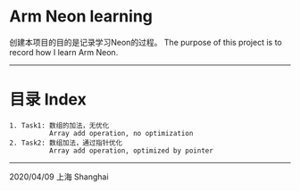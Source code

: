 # Arm Neon learning

创建本项目的目的是记录学习Neon的过程。
The purpose of this project is to record how I learn Arm Neon.

----------------------


# 目录 Index

```
1. Task1: 数组的加法，无优化
          Array add operation, no optimization 
2. Task2: 数组加法，通过指针优化
          Array add operation, optimized by pointer 
```




---
2020/04/09
上海 Shanghai